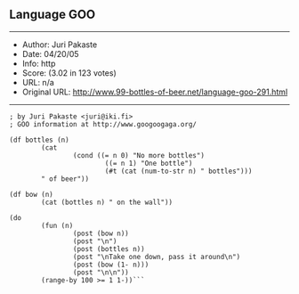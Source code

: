 
## Language GOO ##
---
- Author: Juri Pakaste
- Date: 04/20/05
- Info: http
- Score:  (3.02 in 123 votes)
- URL: n/a
- Original URL: http://www.99-bottles-of-beer.net/language-goo-291.html
---

```; GOO version of 99 bottles of beer
; by Juri Pakaste <juri@iki.fi>
; GOO information at http://www.googoogaga.org/

(df bottles (n)
        (cat
                (cond ((= n 0) "No more bottles")
                        ((= n 1) "One bottle")
                        (#t (cat (num-to-str n) " bottles")))
        " of beer"))

(df bow (n)
        (cat (bottles n) " on the wall"))

(do 
        (fun (n) 
                (post (bow n)) 
                (post "\n") 
                (post (bottles n)) 
                (post "\nTake one down, pass it around\n") 
                (post (bow (1- n))) 
                (post "\n\n")) 
        (range-by 100 >= 1 1-))```